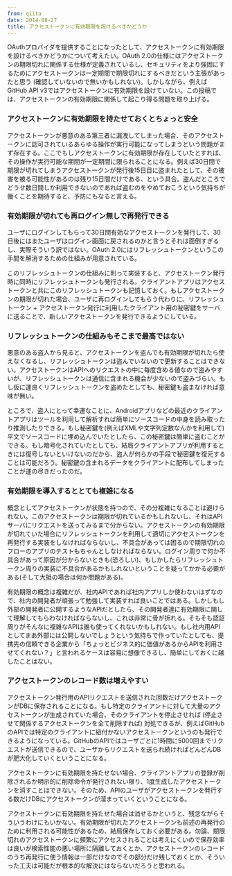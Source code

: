 ```yaml
---
from: qiita
date: 2014-08-27
title: アクセストークンに有効期限を設けるべきかどうか
---
```


OAuthプロバイダを提供することになったとして、アクセストークンに有効期限を設けるべきかどうかについて考えたい。OAuth 2.0の仕様にはアクセストークンの期限切れに関係する仕様が定義されているし、セキュリティをより強固にするためにアクセストークンは一定期間で期限切れにするべきだという主張があったと思う (確認していないので無いかもしれない)。しかしながら、例えばGitHub API v3ではアクセストークンに有効期限を設けていない。この投稿では、アクセストークンの有効期限に関係して起こり得る問題を取り上げる。

### アクセストークンに有効期限を持たせておくとちょっと安全
アクセストークンが悪意のある第三者に漏洩してしまった場合、そのアクセストークンに認可されているあらゆる操作が実行可能になってしまうという問題がまず存在する。ここでもしアクセストークンに有効期限が存在していたとすれば、その操作が実行可能な期間が一定期間に限られることになる。例えば30日間で期限が切れてしまうアクセストークンが発行後15日目に盗まれたとして、その被害を被る可能性があるのは残り15日間だけである、という具合。盗んだところでどうせ数日間しか利用できないのであれば盗むのをやめておこうという気持ちが働くことを期待すると、予防にもなると言える。

### 有効期限が切れても再ログイン無しで再発行できる
ユーザにログインしてもらって30日間有効なアクセストークンを発行して、30日後にはまたユーザはログイン画面に戻されるのかと言うとそれは面倒すぎるし、実際そういう訳ではない。OAuth 2.0にはリフレッシュトークンというこの手間を解消するための仕組みが用意されている。

このリフレッシュトークンの仕組みに則って実装すると、アクセストークン発行時に同時にリフレッシュトークンも発行される。クライアントアプリはアクセストークンと共にこのリフレッシュトークンも記憶しておく。もしアクセストークンの期限が切れた場合、ユーザに再ログインしてもらう代わりに、リフレッシュトークン + アクセストークン発行に利用したクライアント用の秘密鍵をサーバに送ることで、新しいアクセストークンを発行できるようにしている。

### リフレッシュトークンの仕組みもそこまで最高ではない
悪意のある盗人から見ると、アクセストークンを盗んでも有効期限が切れたら使えなくなるし、リフレッシュトークンは盗んでいないので更新することはできない。アクセストークンはAPIへのリクエストの中に毎度含める値なので盗みやすいが、リフレッシュトークンは通信に含まれる機会が少ないので盗みづらい。もし仮に運良くリフレッシュトークンを盗めたとしても、秘密鍵も盗まなければ意味が無い。

ところで、盗人にとって幸運なことに、Androidアプリなどの最近のクライアントアプリはツールを利用して解析すれば簡単にソースコードの中身を読み取ったり推測したりできる。もし秘密鍵を(例えばXMLや文字列定数なんかを利用して)平文でソースコードに埋め込んでいたとしたら、この秘密鍵は簡単に盗むことができる。もし暗号化されていたとしても、結局クライアントアプリが利用するときには復号しないといけないのだから、盗人が何らかの手段で秘密鍵を復元することは可能だろう。秘密鍵の含まれるデータをクライアントに配布してしまったことが運の尽きだったのだ。

### 有効期限を導入するととても複雑になる
概念としてアクセストークンが状態を持つので、その分複雑になることは避けられない。このアクセストークンは期限が切れているかもしれないし、それはAPIサーバにリクエストを送ってみるまで分からない。アクセストークンの有効期限が切れていた場合にリフレッシュトークンを利用して適切にアクセストークンを再発行する実装をしなければならないし、不具合があっては困るので期限切れのフローのアプリのテストもちゃんとしなければならない。ログイン周りで何か不具合があって原因が分からないときも(恐ろしい)、もしかしたらリフレッシュトークン周りの実装に不具合があるかもしれないということを疑ってかかる必要がある(そして大抵の場合は何か問題がある)。

有効期限の概念は複雑だが、社内APIであれば社内アプリしか使わないはずなので、社内の開発者が頑張って勉強して実装すれば良いことではある。しかしもし外部の開発者に公開するようなAPIだとしたら、その開発者達に有効期限に関して理解してもらわなければならないし、これは非常に骨が折れる。そもそも認証周りがそんなに複雑なAPIは誰も使ってくれないかもしれない。もし社内用APIとしてまあ外部には公開しないでしょうという気持ちで作っていたとしても、提携先の信頼できる企業から「ちょっとビジネス的に価値があるからAPIを利用させてくれない？」と言われるケースは容易に想像できるし、簡単にしておくに越したことはない。

### アクセストークンのレコード数は増えやすい
アクセストークン発行用のAPIリクエストを送信された回数だけアクセストークンがDBに保存されることになる。もし特定のクライアントに対して大量のアクセストークンが生成されていた場合、そのクライアントを停止させれば (停止させて関係するアクセストークンを全て削除すれば) 対処できるが、例えばGitHubのAPIでは特定のクライアントに紐付かないアクセストークンというのも発行できるようになっている。GitHubのAPIではユーザごとに1時間に5000回までリクエストが送信できるので、ユーザからリクエストを送られ続ければどんどんDBが肥大化していくということになる。

アクセストークンに有効期限を持たせない場合、クライアントアプリの登録が削除されるか明示的に削除命令が発行されない限り、1度生成したアクセストークンを消すことはできない。そのため、APIのユーザがアクセストークンを発行する数だけDBにアクセストークンが溜まっていくということになる。

アクセストークンに有効期限を持たせた場合は消せるかというと、残念ながらそういうわけにもいかない。有効期限が切れたアクセストークンも前述の再発行のために利用される可能性があるため、結局保存しておく必要がある。勿論、期限切れのアクセストークンに頻繁にアクセスされることは考えにくいので保存効率は良いが検索性能の悪い場所に隔離しておくとか、アクセストークンのレコードのうち再発行に使う情報は一部だけなのでその部分だけ残しておくとか、そういった工夫は可能だが根本的な解決にはならないだろうと思われる。
